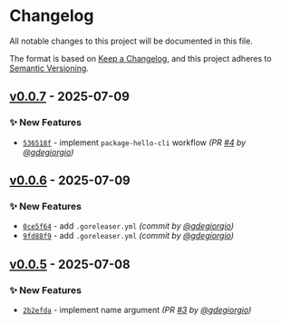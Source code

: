 # Changelog
All notable changes to this project will be documented in this file.

The format is based on [Keep a Changelog](https://keepachangelog.com/en/1.0.0/),
and this project adheres to [Semantic Versioning](https://semver.org/spec/v2.0.0.html).

## [v0.0.7] - 2025-07-09
### :sparkles: New Features
- [`536518f`](https://github.com/gdegiorgio/golang-rock-solid-cicd/commit/536518f5e237dd77e083ca7903141af48a2ac1ab) - implement `package-hello-cli` workflow *(PR [#4](https://github.com/gdegiorgio/golang-rock-solid-cicd/pull/4) by [@gdegiorgio](https://github.com/gdegiorgio))*


## [v0.0.6] - 2025-07-09
### :sparkles: New Features
- [`0ce5f64`](https://github.com/gdegiorgio/golang-rock-solid-cicd/commit/0ce5f642a1550762636ec089317677dd62062d5d) - add `.goreleaser.yml` *(commit by [@gdegiorgio](https://github.com/gdegiorgio))*
- [`9fd88f9`](https://github.com/gdegiorgio/golang-rock-solid-cicd/commit/9fd88f9987a286f2c098429e46d6292542ab7e32) - add `.goreleaser.yml` *(commit by [@gdegiorgio](https://github.com/gdegiorgio))*


## [v0.0.5] - 2025-07-08
### :sparkles: New Features
- [`2b2efda`](https://github.com/gdegiorgio/golang-rock-solid-cicd/commit/2b2efda78d24b47fc6bcf5f957ff7848ca89d742) - implement name argument *(PR [#3](https://github.com/gdegiorgio/golang-rock-solid-cicd/pull/3) by [@gdegiorgio](https://github.com/gdegiorgio))*

[v0.0.5]: https://github.com/gdegiorgio/golang-rock-solid-cicd/compare/v0.0.4...v0.0.5
[v0.0.6]: https://github.com/gdegiorgio/golang-rock-solid-cicd/compare/v0.0.5...v0.0.6
[v0.0.7]: https://github.com/gdegiorgio/golang-rock-solid-cicd/compare/v0.0.6...v0.0.7
